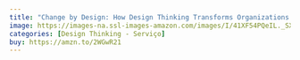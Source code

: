 ```yaml
---
title: "Change by Design: How Design Thinking Transforms Organizations and Inspires Innovation"
image: https://images-na.ssl-images-amazon.com/images/I/41XF54PQeIL._SX327_BO1,204,203,200_.jpg
categories: [Design Thinking - Serviço]
buy: https://amzn.to/2WGwR21
---
```

